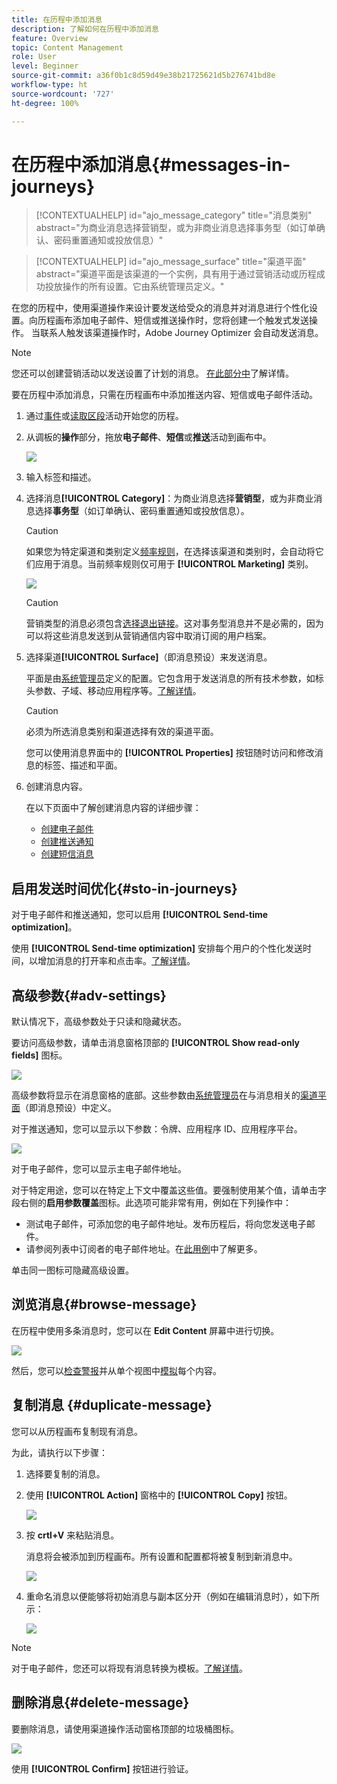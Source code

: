 ```yaml
---
title: 在历程中添加消息
description: 了解如何在历程中添加消息
feature: Overview
topic: Content Management
role: User
level: Beginner
source-git-commit: a36f0b1c8d59d49e38b21725621d5b276741bd8e
workflow-type: ht
source-wordcount: '727'
ht-degree: 100%

---
```



# 在历程中添加消息{#messages-in-journeys}

>[!CONTEXTUALHELP]
>id="ajo_message_category"
>title="消息类别"
>abstract="为商业消息选择营销型，或为非商业消息选择事务型（如订单确认、密码重置通知或投放信息）"

>[!CONTEXTUALHELP]
>id="ajo_message_surface"
>title="渠道平面"
>abstract="渠道平面是该渠道的一个实例，具有用于通过营销活动或历程成功投放操作的所有设置。它由系统管理员定义。"

在您的历程中，使用渠道操作来设计要发送给受众的消息并对消息进行个性化设置。向历程画布添加电子邮件、短信或推送操作时，您将创建一个触发式发送操作。 当联系人触发该渠道操作时，Adobe Journey Optimizer 会自动发送消息。


>[!NOTE]
>您还可以创建营销活动以发送设置了计划的消息。 [在此部分中](../campaigns/get-started-with-campaigns.md)了解详情。


要在历程中添加消息，只需在历程画布中添加推送内容、短信或电子邮件活动。

1. 通过[事件](../building-journeys/general-events.md)或[读取区段](../building-journeys/read-segment.md)活动开始您的历程。

1. 从调板的&#x200B;**操作**&#x200B;部分，拖放&#x200B;**电子邮件**、**短信**&#x200B;或&#x200B;**推送**&#x200B;活动到画布中。

   ![](assets/add-a-message.png)

1. 输入标签和描述。

1. 选择消息&#x200B;**[!UICONTROL Category]**：为商业消息选择&#x200B;**营销型**，或为非商业消息选择&#x200B;**事务型**（如订单确认、密码重置通知或投放信息）。

   >[!CAUTION]
   >
   >如果您为特定渠道和类别定义[频率规则](../configuration/frequency-rules.md)，在选择该渠道和类别时，会自动将它们应用于消息。当前频率规则仅可用于 **[!UICONTROL Marketing]** 类别。

   ![](assets/inline-message-category.png)

   >[!CAUTION]
   >
   >营销类型的消息必须包含[选择退出链接](../messages/consent.md#opt-out-management)。这对事务型消息并不是必需的，因为可以将这些消息发送到从营销通信内容中取消订阅的用户档案。

1. 选择渠道&#x200B;**[!UICONTROL Surface]**（即消息预设）来发送消息。

   平面是由[系统管理员](../start/path/administrator.md)定义的配置。它包含用于发送消息的所有技术参数，如标头参数、子域、移动应用程序等。[了解详情](../configuration/channel-surfaces.md)。

   >[!CAUTION]
   >
   >必须为所选消息类别和渠道选择有效的渠道平面。

   您可以使用消息界面中的 **[!UICONTROL Properties]** 按钮随时访问和修改消息的标签、描述和平面。

1. 创建消息内容。

   在以下页面中了解创建消息内容的详细步骤：

   * [创建电子邮件](create-email.md)
   * [创建推送通知](create-push.md)
   * [创建短信消息](create-sms.md)

## 启用发送时间优化{#sto-in-journeys}

对于电子邮件和推送通知，您可以启用 **[!UICONTROL Send-time optimization]**。

使用 **[!UICONTROL Send-time optimization]** 安排每个用户的个性化发送时间，以增加消息的打开率和点击率。[了解详情](../messages/send-time-optimization.md)。

## 高级参数{#adv-settings}

默认情况下，高级参数处于只读和隐藏状态。

要访问高级参数，请单击消息窗格顶部的 **[!UICONTROL Show read-only fields]** 图标。

![](assets/show-read-only.png)

高级参数将显示在消息窗格的底部。这些参数由[系统管理员](../start/path/administrator.md)在与消息相关的[渠道平面](../configuration/channel-surfaces.md)（即消息预设）中定义。

对于推送通知，您可以显示以下参数：令牌、应用程序 ID、应用程序平台。

![](assets/push-adv-parameters.png)

对于电子邮件，您可以显示主电子邮件地址。

对于特定用途，您可以在特定上下文中覆盖这些值。要强制使用某个值，请单击字段右侧的&#x200B;**启用参数覆盖**&#x200B;图标。此选项可能非常有用，例如在下列操作中：

* 测试电子邮件，可添加您的电子邮件地址。发布历程后，将向您发送电子邮件。
* 请参阅列表中订阅者的电子邮件地址。在[此用例](../building-journeys/message-to-subscribers-uc.md)中了解更多。

单击同一图标可隐藏高级设置。

## 浏览消息{#browse-message}

在历程中使用多条消息时，您可以在 **Edit Content** 屏幕中进行切换。

![](assets/inline-messages-multi-content.png)

然后，您可以[检查警报](alerts.md)并从单个视图中[模拟](../design/preview.md)每个内容。

## 复制消息 {#duplicate-message}

您可以从历程画布复制现有消息。

为此，请执行以下步骤：

1. 选择要复制的消息。

1. 使用 **[!UICONTROL Action]** 窗格中的 **[!UICONTROL Copy]** 按钮。

   ![](assets/message-duplicate.png)

1. 按 **crtl+V** 来粘贴消息。

   消息将会被添加到历程画布。所有设置和配置都将被复制到新消息中。

   ![](assets/message-duplicated.png)

1. 重命名消息以便能够将初始消息与副本区分开（例如在编辑消息时），如下所示：

   ![](assets/multi-message.png)


>[!NOTE]
>
>对于电子邮件，您还可以将现有消息转换为模板。[了解详情](../design/email-templates.md)。

## 删除消息{#delete-message}

要删除消息，请使用渠道操作活动窗格顶部的垃圾桶图标。

![](assets/delete-message.png)

使用 **[!UICONTROL Confirm]** 按钮进行验证。
